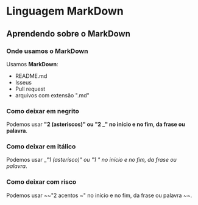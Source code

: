 # Linguagem MarkDown

## Aprendendo sobre o MarkDown

### Onde usamos o MarkDown

Usamos **MarkDown**:

* README.md
* Isseus
* Pull request
* arquivos com extensão ".md"

### Como deixar em negrito

Podemos usar **"2 (asteriscos)" ou "2 _" no início e no fim, da frase ou palavra**.

### Como deixar em itálico

Podemos usar __"1 (asterisco)" ou "1 _" no início e no fim, da frase ou palavra__.

### Como deixar com risco

Podemos usar ~~"2 acentos ~" no início e no fim, da frase ou palavra ~~.
